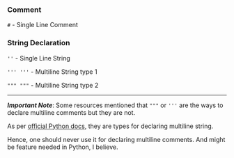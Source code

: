 ### Comment
`#` -       Single Line Comment

### String Declaration

`''`      -   Single Line String

`''' '''` -   Multiline String type 1

`""" """` -   Multiline String type 2

----
**_Important Note_**: Some resources mentioned that `"""` or `'''` are the ways to declare multiline comments but they are not.

As per [official Python docs](https://docs.python.org/3/tutorial/introduction.html#strings), they are types for declaring multiline string.

Hence, one should never use it for declaring multiline comments. And might be feature needed in Python, I believe.
